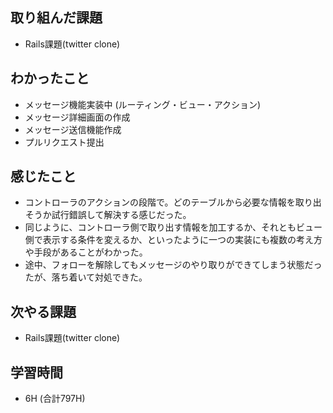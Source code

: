 ## 取り組んだ課題
- Rails課題(twitter clone)

## わかったこと
- メッセージ機能実装中
(ルーティング・ビュー・アクション)
- メッセージ詳細画面の作成
- メッセージ送信機能作成
- プルリクエスト提出

## 感じたこと
- コントローラのアクションの段階で。どのテーブルから必要な情報を取り出そうか試行錯誤して解決する感じだった。
- 同じように、コントローラ側で取り出す情報を加工するか、それともビュー側で表示する条件を変えるか、といったように一つの実装にも複数の考え方や手段があることがわかった。
- 途中、フォローを解除してもメッセージのやり取りができてしまう状態だったが、落ち着いて対処できた。

## 次やる課題  
- Rails課題(twitter clone)
  
## 学習時間  
- 6H (合計797H)
